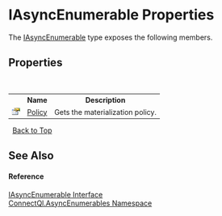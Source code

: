 # IAsyncEnumerable Properties
 

The <a href="T_ConnectQl_AsyncEnumerables_IAsyncEnumerable">IAsyncEnumerable</a> type exposes the following members.


## Properties
&nbsp;<table><tr><th></th><th>Name</th><th>Description</th></tr><tr><td>![Public property](media/pubproperty.gif "Public property")</td><td><a href="P_ConnectQl_AsyncEnumerables_IAsyncEnumerable_Policy">Policy</a></td><td>
Gets the materialization policy.</td></tr></table>&nbsp;
<a href="#iasyncenumerable-properties">Back to Top</a>

## See Also


#### Reference
<a href="T_ConnectQl_AsyncEnumerables_IAsyncEnumerable">IAsyncEnumerable Interface</a><br /><a href="N_ConnectQl_AsyncEnumerables">ConnectQl.AsyncEnumerables Namespace</a><br />